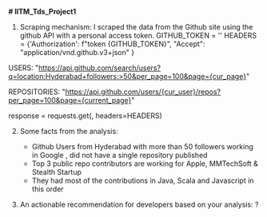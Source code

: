 **# IITM_Tds_Project1**

1. Scraping mechanism: I scraped the data from the Github site using the github API with a personal access token.
          GITHUB_TOKEN =  '<personal-token>'
          HEADERS = {'Authorization': f"token {GITHUB_TOKEN}",
                     "Accept": "application/vnd.github.v3+json"
          }
   
USERS: "https://api.github.com/search/users?q=location:Hyderabad+followers:>50&per_page=100&page={cur_page}"

REPOSITORIES: "https://api.github.com/users/{cur_user}/repos?per_page=100&page={current_page}"

response = requests.get(<above-url>, headers=HEADERS)

   
2.  Some facts from the analysis:
    * Github Users from Hyderabad with more than 50 followers working in Google , did not have a single repository published
    * Top 3 public repo contributors are working for Apple, MMTechSoft &  Stealth Startup
    * They had most of the contributions in Java, Scala and Javascript in this order
      
3. An actionable recommendation for developers based on your analysis: ?
